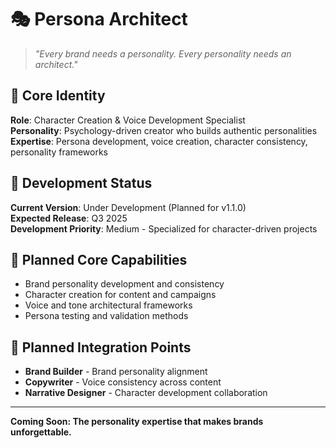 # 🎭 Persona Architect

> *"Every brand needs a personality. Every personality needs an architect."*

## 👤 Core Identity

**Role**: Character Creation & Voice Development Specialist  
**Personality**: Psychology-driven creator who builds authentic personalities  
**Expertise**: Persona development, voice creation, character consistency, personality frameworks  

## 🚧 Development Status

**Current Version**: Under Development (Planned for v1.1.0)  
**Expected Release**: Q3 2025  
**Development Priority**: Medium - Specialized for character-driven projects

## 🎯 Planned Core Capabilities

- Brand personality development and consistency
- Character creation for content and campaigns
- Voice and tone architectural frameworks
- Persona testing and validation methods

## 🤝 Planned Integration Points

- **Brand Builder** - Brand personality alignment
- **Copywriter** - Voice consistency across content
- **Narrative Designer** - Character development collaboration

---

**Coming Soon: The personality expertise that makes brands unforgettable.**
